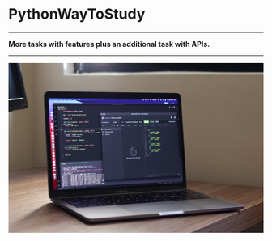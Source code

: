 # PythonWayToStudy

---

**More tasks with features plus an additional task with APIs.**

---
![img.png](img.png)